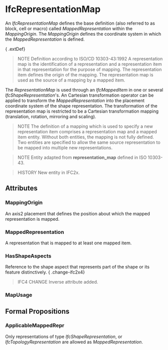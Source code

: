 # IfcRepresentationMap

An _IfcRepresentationMap_ defines the base definition (also referred to as block, cell or macro) called _MappedRepresentation_ within the _MappingOrigin_. The _MappingOrigin_ defines the coordinate system in which the _MappedRepresentation_ is defined.<!-- end of definition -->

{ .extDef}
> NOTE  Definition according to ISO/CD 10303-43:1992
> A representation map is the identification of a representation and a representation item in that representation for the purpose of mapping. The representation item defines the origin of the mapping. The representation map is used as the source of a mapping by a mapped item.

The _RepresentationMap_ is used through an _IfcMappedItem_ in one or several _IfcShapeRepresentation_'s. An Cartesian transformation operator can be applied to transform the _MappedRepresentation_ into the placement coordinate system of the shape representation. The transformation of the representation map is restricted to be a Cartesian transformation mapping (translation, rotation, mirroring and scaling).

> NOTE  The definition of a mapping which is used to specify a new representation item comprises a representation map and a mapped item entity. Without both entities, the mapping is not fully defined. Two entities are specified to allow the same source representation to be mapped into multiple new representations.

> NOTE  Entity adapted from **representation_map** defined in ISO 10303-43.

> HISTORY  New entity in IFC2x.

## Attributes

### MappingOrigin
An axis2 placement that defines the position about which the mapped
representation is mapped.

### MappedRepresentation
A representation that is mapped to at least one mapped item.

### HasShapeAspects
Reference to the shape aspect that represents part of the shape or its feature distinctively.
{ .change-ifc2x4}
> IFC4 CHANGE  Inverse attribute added.

### MapUsage


## Formal Propositions

### ApplicableMappedRepr
Only representations of type _IfcShapeRepresentation_, or _IfcTopologyRepresentation_ are allowed as _MappedRepresentation_.

